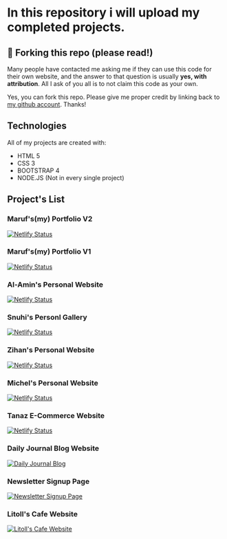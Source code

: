 # In this repository i will upload my completed projects.

## 🚨 Forking this repo (please read!)

Many people have contacted me asking me if they can use this code for their own website, and the answer to that question is usually **yes, with attribution**.
All I ask of you all is to not claim this code as your own.

Yes, you can fork this repo. Please give me proper credit by linking back to [my github account](https://github.com/immaruf/Docs). Thanks!

## Technologies
All of my projects are created with:
* HTML 5
* CSS 3
* BOOTSTRAP 4
* NODE.JS (Not in every single project)

## Project's List
### Maruf's(my) Portfolio V2
[![Netlify Status](https://api.netlify.com/api/v1/badges/fa3ff0e7-c0ff-4452-bbae-539409ff37f5/deploy-status)](https://weirdomino.netlify.app/)

### Maruf's(my) Portfolio V1
[![Netlify Status](https://api.netlify.com/api/v1/badges/92aa5b2d-d5e4-452a-a62d-a201f35c248e/deploy-status)](https://illegal-potato.netlify.app/)

### Al-Amin's Personal Website 
[![Netlify Status](https://api.netlify.com/api/v1/badges/5703a083-de30-4339-a3c8-df887f362935/deploy-status)](https://mandalorian-spyder.netlify.app/)

### Snuhi's Personl Gallery
[![Netlify Status](https://api.netlify.com/api/v1/badges/f28fd2b0-b1a2-4e76-9e61-f3557035391e/deploy-status)](https://snuhi.netlify.app/)

### Zihan's Personal Website 
[![Netlify Status](https://api.netlify.com/api/v1/badges/74fb61bc-b9ed-40af-b2c0-8c91bd234aa3/deploy-status)](https://zihan.netlify.app/)

### Michel's Personal Website
[![Netlify Status](https://api.netlify.com/api/v1/badges/e8ee766f-1dd2-4441-be4b-6bc196d154c1/deploy-status)](https://michelg.netlify.app/)

### Tanaz E-Commerce Website
[![Netlify Status](https://api.netlify.com/api/v1/badges/82271d2d-9c11-4711-adea-18b2daf64b49/deploy-status)](https://tanaz.netlify.app/)

### Daily Journal Blog Website
[![Daily Journal Blog](https://img.shields.io/badge/Heroku-Deployed-success)](https://dailyjournal-blog.herokuapp.com/)

### Newsletter Signup Page
[![Newsletter Signup Page](https://img.shields.io/badge/Heroku-Deployed-success)](https://subscribe-marufs-newsletter.herokuapp.com/)

### Litoll's Cafe Website
[![Litoll's Cafe Website](https://img.shields.io/badge/Turbo-Deployed-success)](https://restaurent-d4n60a.turbo360-vertex.com/)
